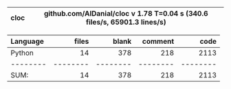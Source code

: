 cloc|github.com/AlDanial/cloc v 1.78  T=0.04 s (340.6 files/s, 65901.3 lines/s)
--- | ---

Language|files|blank|comment|code
:-------|-------:|-------:|-------:|-------:
Python|14|378|218|2113
--------|--------|--------|--------|--------
SUM:|14|378|218|2113
